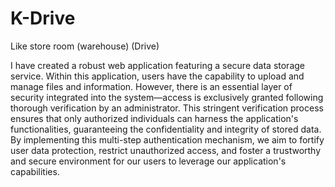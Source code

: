 # K-Drive
Like store room (warehouse) (Drive)

I have created a robust web application featuring a secure data storage service. Within this application, users have the capability to upload and manage files and information. However, there is an essential layer of security integrated into the system—access is exclusively granted following thorough verification by an administrator. This stringent verification process ensures that only authorized individuals can harness the application's functionalities, guaranteeing the confidentiality and integrity of stored data. By implementing this multi-step authentication mechanism, we aim to fortify user data protection, restrict unauthorized access, and foster a trustworthy and secure environment for our users to leverage our application's capabilities.
